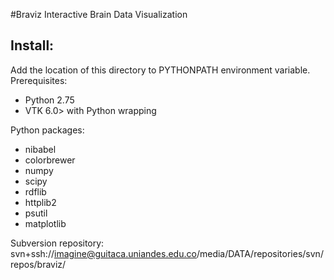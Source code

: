 #Braviz
Interactive Brain Data Visualization
## Install:
Add the location of this directory to PYTHONPATH environment variable.
Prerequisites:

- Python 2.75
- VTK 6.0> with Python wrapping

Python packages:

- nibabel
- colorbrewer
- numpy
- scipy
- rdflib
- httplib2
- psutil
- matplotlib

Subversion repository:
svn+ssh://imagine@guitaca.uniandes.edu.co/media/DATA/repositories/svn/repos/braviz/
